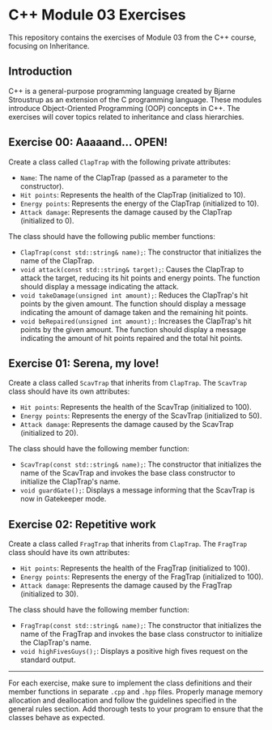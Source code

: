 # C++ Module 03 Exercises

This repository contains the exercises of Module 03 from the C++ course, focusing on Inheritance.

## Introduction

C++ is a general-purpose programming language created by Bjarne Stroustrup as an extension of the C programming language. These modules introduce Object-Oriented Programming (OOP) concepts in C++. The exercises will cover topics related to inheritance and class hierarchies.

## Exercise 00: Aaaaand... OPEN!

Create a class called `ClapTrap` with the following private attributes:

- `Name`: The name of the ClapTrap (passed as a parameter to the constructor).
- `Hit points`: Represents the health of the ClapTrap (initialized to 10).
- `Energy points`: Represents the energy of the ClapTrap (initialized to 10).
- `Attack damage`: Represents the damage caused by the ClapTrap (initialized to 0).

The class should have the following public member functions:

- `ClapTrap(const std::string& name);`: The constructor that initializes the name of the ClapTrap.
- `void attack(const std::string& target);`: Causes the ClapTrap to attack the target, reducing its hit points and energy points. The function should display a message indicating the attack.
- `void takeDamage(unsigned int amount);`: Reduces the ClapTrap's hit points by the given amount. The function should display a message indicating the amount of damage taken and the remaining hit points.
- `void beRepaired(unsigned int amount);`: Increases the ClapTrap's hit points by the given amount. The function should display a message indicating the amount of hit points repaired and the total hit points.

## Exercise 01: Serena, my love!

Create a class called `ScavTrap` that inherits from `ClapTrap`. The `ScavTrap` class should have its own attributes:

- `Hit points`: Represents the health of the ScavTrap (initialized to 100).
- `Energy points`: Represents the energy of the ScavTrap (initialized to 50).
- `Attack damage`: Represents the damage caused by the ScavTrap (initialized to 20).

The class should have the following member function:

- `ScavTrap(const std::string& name);`: The constructor that initializes the name of the ScavTrap and invokes the base class constructor to initialize the ClapTrap's name.
- `void guardGate();`: Displays a message informing that the ScavTrap is now in Gatekeeper mode.

## Exercise 02: Repetitive work

Create a class called `FragTrap` that inherits from `ClapTrap`. The `FragTrap` class should have its own attributes:

- `Hit points`: Represents the health of the FragTrap (initialized to 100).
- `Energy points`: Represents the energy of the FragTrap (initialized to 100).
- `Attack damage`: Represents the damage caused by the FragTrap (initialized to 30).

The class should have the following member function:

- `FragTrap(const std::string& name);`: The constructor that initializes the name of the FragTrap and invokes the base class constructor to initialize the ClapTrap's name.
- `void highFivesGuys();`: Displays a positive high fives request on the standard output.

---

For each exercise, make sure to implement the class definitions and their member functions in separate `.cpp` and `.hpp` files. Properly manage memory allocation and deallocation and follow the guidelines specified in the general rules section. Add thorough tests to your program to ensure that the classes behave as expected.
